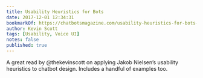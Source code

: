 ```yaml
---
title: Usability Heuristics for Bots
date: 2017-12-01 12:34:31
bookmarkOf: https://chatbotsmagazine.com/usability-heuristics-for-bots-7075132d2c92
author: Kevin Scott
tags: [Usability, Voice UI]
notes: false
published: true
---
```


A great read by @thekevinscott on applying Jakob Nielsen’s usability heuristics to chatbot design. Includes a handful of examples too.
